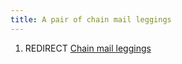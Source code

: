 ```yaml
---
title: A pair of chain mail leggings
---
```


1.  REDIRECT [Chain mail leggings](Chain_mail_leggings "wikilink")